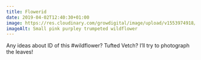 ```yaml
---
title: Flowerid
date: 2019-04-02T12:40:30+01:00
image: https://res.cloudinary.com/growdigital/image/upload/v1553974918/wildflower-A6CDB378.jpg
imageAlt: Small pink purpley trumpeted wildflower
---
```


Any ideas about ID of this #wildflower? Tufted Vetch? I’ll try to photograph the leaves!
